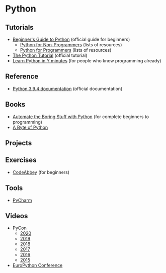 Python
======

Tutorials
---------
* [Beginner's Guide to Python](https://wiki.python.org/moin/BeginnersGuide) (official guide for beginners)
  * [Python for Non-Programmers](https://wiki.python.org/moin/BeginnersGuide/NonProgrammers) (lists of resources)
  * [Python for Programmers](https://wiki.python.org/moin/BeginnersGuide/Programmers) (lists of resources)
* [The Python Tutorial](https://docs.python.org/3/tutorial/) (official tutorial)
* [Learn Python in Y minutes](https://learnxinyminutes.com/docs/python/) (for people who know programming already)

Reference
---------
* [Python 3.9.4 documentation](https://docs.python.org/3/) (official documentation)

Books
-----
* [Automate the Boring Stuff with Python](https://automatetheboringstuff.com/) (for complete beginners to programming)
* [A Byte of Python](https://python.swaroopch.com/)

Projects
--------

Exercises
---------
* [CodeAbbey](https://www.codeabbey.com/) (for beginners)

Tools
-----
* [PyCharm](https://www.jetbrains.com/pycharm/)

Videos
------
* PyCon
  * [2020](https://www.youtube.com/channel/UCMjMBMGt0WJQLeluw6qNJuA)
  * [2019](https://www.youtube.com/channel/UCxs2IIVXaEHHA4BtTiWZ2mQ)
  * [2018](https://www.youtube.com/channel/UCsX05-2sVSH7Nx3zuk3NYuQ)
  * [2017](https://www.youtube.com/channel/UCrJhliKNQ8g0qoE_zvL8eVg)
  * [2016](https://www.youtube.com/channel/UCwTD5zJbsQGJN75MwbykYNw)
  * [2015](https://www.youtube.com/channel/UCgxzjK6GuOHVKR_08TT4hJQ)
* [EuroPython Conference](https://www.youtube.com/channel/UC98CzaYuFNAA_gOINFB0e4Q)
